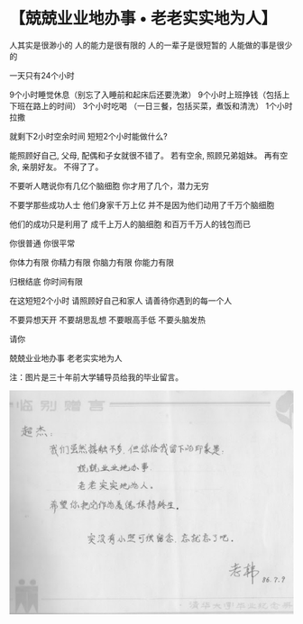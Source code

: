 # 【兢兢业业地办事 • 老老实实地为人】

人其实是很渺小的
人的能力是很有限的
人的一辈子是很短暂的
人能做的事是很少的

一天只有24个小时

9个小时睡觉休息（别忘了入睡前和起床后还要洗漱）
9个小时上班挣钱（包括上下班在路上的时间）
3个小时吃喝 （一日三餐，包括买菜，煮饭和清洗）
1个小时拉撒 

就剩下2小时空余时间
短短2个小时能做什么?

能照顾好自己, 父母, 配偶和子女就很不错了。
若有空余, 照顾兄弟姐妹。
再有空余, 亲朋好友。
不得了了。

不要听人瞎说你有几亿个脑细胞
你才用了几个，潜力无穷

不要学那些成功人士
他们身家千万上亿
并不是因为他们动用了千万个脑细胞

他们的成功只是利用了
成千上万人的脑细胞
和百万千万人的钱包而已

你很普通
你很平常

你体力有限
你精力有限
你脑力有限
你能力有限

归根结底
你时间有限

在这短短2个小时
请照顾好自己和家人
请善待你遇到的每一个人

不要异想天开
不要胡思乱想
不要眼高手低
不要头脑发热

请你

兢兢业业地办事
老老实实地为人

注：图片是三十年前大学辅导员给我的毕业留言。

![](15.jpg)

